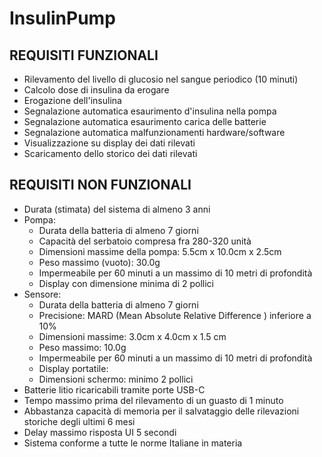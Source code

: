 # InsulinPump

## REQUISITI FUNZIONALI

* Rilevamento del livello di glucosio nel sangue periodico (10 minuti)
* Calcolo dose di insulina da erogare
* Erogazione dell'insulina
* Segnalazione automatica esaurimento d'insulina nella pompa
* Segnalazione automatica esaurimento carica delle batterie
* Segnalazione automatica malfunzionamenti hardware/software
* Visualizzazione su display dei dati rilevati
* Scaricamento dello storico dei dati rilevati


## REQUISITI NON FUNZIONALI

* Durata (stimata) del sistema di almeno 3 anni
* Pompa: 
    * Durata della batteria di almeno 7 giorni
    * Capacità del serbatoio compresa fra 280-320 unità
    * Dimensioni massime della pompa: 5.5cm x 10.0cm x 2.5cm
    * Peso massimo (vuoto): 30.0g
    * Impermeabile per 60 minuti a un massimo di 10 metri di profondità
    * Display con dimensione minima di 2 pollici
* Sensore:
    * Durata della batteria di almeno 7 giorni
    * Precisione: MARD (Mean Absolute Relative Difference ) inferiore a 10%
    * Dimensioni massime: 3.0cm x 4.0cm x 1.5 cm
    * Peso massimo: 10.0g
    * Impermeabile per 60 minuti a un massimo di 10 metri di profondità
    * Display portatile:
    * Dimensioni schermo: minimo 2 pollici
* Batterie litio ricaricabili tramite porte USB-C
* Tempo massimo prima del rilevamento di un guasto di 1 minuto
* Abbastanza capacità di memoria per il salvataggio delle rilevazioni storiche degli ultimi 6 mesi
* Delay massimo risposta UI 5 secondi
* Sistema conforme a tutte le norme Italiane in materia
